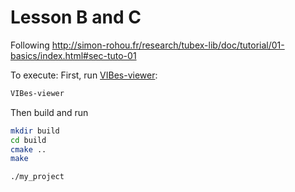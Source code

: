 # Lesson B and C

Following http://simon-rohou.fr/research/tubex-lib/doc/tutorial/01-basics/index.html#sec-tuto-01

To execute:
First, run [VIBes-viewer](https://github.com/ENSTABretagneRobotics/VIBES):

```bash
VIBes-viewer
```

Then build and run

```bash
mkdir build
cd build
cmake ..
make
```
```bash
./my_project
```
